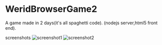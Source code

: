# WeridBrowserGame2
A game made in 2 days(it's all spaghetti code). (nodejs server,html5 front end).

screenshots
![screenshot1](https://i.imgur.com/BdneKKO.png)
![screenshot2](https://i.imgur.com/RmS55v9.png)
